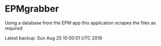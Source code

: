 # EPMgrabber
Using a database from the EPM app this application scrapes the files as required


Latest backup: Sun Aug 25 10:50:01 UTC 2019
